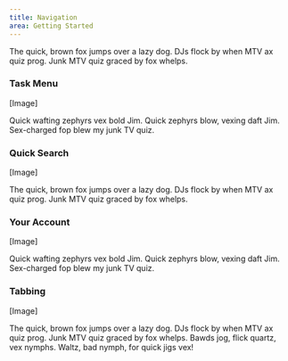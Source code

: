 ```yaml
---
title: Navigation
area: Getting Started
---
```

The quick, brown fox jumps over a lazy dog. DJs flock by when MTV ax quiz prog. Junk MTV quiz graced by fox whelps. 
###  Task Menu

[Image]

Quick wafting zephyrs vex bold Jim. Quick zephyrs blow, vexing daft Jim. Sex-charged fop blew my junk TV quiz.

###  Quick Search
[Image]

The quick, brown fox jumps over a lazy dog. DJs flock by when MTV ax quiz prog. Junk MTV quiz graced by fox whelps.

###  Your Account

[Image]

Quick wafting zephyrs vex bold Jim. Quick zephyrs blow, vexing daft Jim. Sex-charged fop blew my junk TV quiz.

###  Tabbing

[Image]

The quick, brown fox jumps over a lazy dog. DJs flock by when MTV ax quiz prog. Junk MTV quiz graced by fox whelps. Bawds jog, flick quartz, vex nymphs. Waltz, bad nymph, for quick jigs vex! 
<!--stackedit_data:
eyJoaXN0b3J5IjpbLTEwMTk3NDk5NjEsMjg2ODU3NzUwXX0=
-->